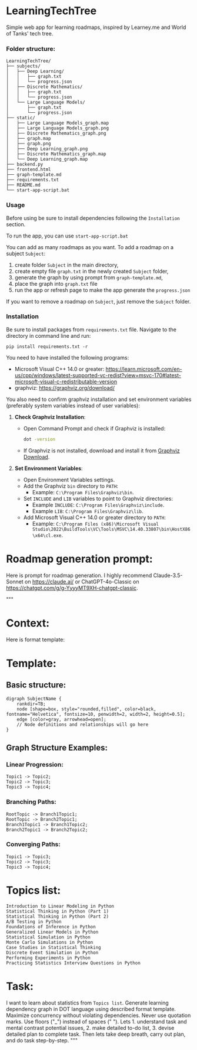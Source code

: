 # LearningTechTree

Simple web app for learning roadmaps, inspired by Learney.me and World of Tanks' tech tree.

### Folder structure:
```
LearningTechTree/
├── subjects/
│   ├── Deep Learning/
│   │   ├── graph.txt
│   │   └── progress.json
│   ├── Discrete Mathematics/
│   │   ├── graph.txt
│   │   └── progress.json
│   └── Large Language Models/
│       ├── graph.txt
│       └── progress.json
├── static/
│   ├── Large Language Models_graph.map
│   ├── Large Language Models_graph.png
│   ├── Discrete Mathematics_graph.png
│   ├── graph.map
│   ├── graph.png
│   ├── Deep Learning_graph.png
│   ├── Discrete Mathematics_graph.map
│   └── Deep Learning_graph.map
├── backend.py
├── frontend.html
├── graph-template.md
├── requirements.txt
├── README.md
└── start-app-script.bat
```

### Usage

Before using be sure to install dependencies following the `Installation` section.

To run the app, you can use `start-app-script.bat`

You can add as many roadmaps as you want. To add a roadmap on a subject `Subject`:

1. create folder `Subject` in the main directory,
2. create empty file `graph.txt` in the newly created `Subject` folder,
3. generate the graph by using prompt from `graph-template.md`,
4. place the graph into `graph.txt` file
5. run the app or refresh page to make the app generate the `progress.json`

If you want to remove a roadmap on `Subject`, just remove the `Subject` folder.

### Installation

Be sure to install packages from `requirements.txt` file. Navigate to the directory in command line and run:

```
pip install requirements.txt -r
```

You need to have installed the following programs:
- Microsoft Visual C++ 14.0 or greater: https://learn.microsoft.com/en-us/cpp/windows/latest-supported-vc-redist?view=msvc-170#latest-microsoft-visual-c-redistributable-version
- graphviz: https://graphviz.org/download/

You also need to confirm graphviz installation and set environment variables (preferably system variables instead of user variables):

1. **Check Graphviz Installation**:
    - Open Command Prompt and check if Graphviz is installed:
      ```sh
      dot -version
      ```
    - If Graphviz is not installed, download and install it from [Graphviz Download](https://graphviz.org/download/).

2. **Set Environment Variables**:
    - Open Environment Variables settings.
    - Add the Graphviz `bin` directory to `PATH`:
      - Example: `C:\Program Files\Graphviz\bin`.
    - Set `INCLUDE` and `LIB` variables to point to Graphviz directories:
      - Example `INCLUDE`: `C:\Program Files\Graphviz\include`.
      - Example `LIB`: `C:\Program Files\Graphviz\lib`.
	- Add Microsoft Visual C++ 14.0 or greater directory to `PATH`: 
      - Example: `C:\Program Files (x86)\Microsoft Visual Studio\2022\BuildTools\VC\Tools\MSVC\14.40.33807\bin\HostX86\x64\cl.exe`.

# Roadmap generation prompt:

Here is prompt for roadmap generation. I highly recommend Claude-3.5-Sonnet on https://claude.ai/ or ChatGPT-4o-Classic on https://chatgpt.com/g/g-YyyyMT9XH-chatgpt-classic.

"""
# Context:
Here is format template:
# Template:
## Basic structure:
```
digraph SubjectName {
    rankdir=TB;
    node [shape=box, style="rounded,filled", color=black, fontname="Helvetica", fontsize=10, penwidth=2, width=2, height=0.5];
    edge [color=gray, arrowhead=open];
    // Node definitions and relationships will go here
}
```
## Graph Structure Examples:
### Linear Progression:
```
Topic1 -> Topic2;
Topic2 -> Topic3;
Topic3 -> Topic4;
```
### Branching Paths:
```
RootTopic -> Branch1Topic1;
RootTopic -> Branch2Topic1;
Branch1Topic1 -> Branch1Topic2;
Branch2Topic1 -> Branch2Topic2;
```
### Converging Paths:
```
Topic1 -> Topic3;
Topic2 -> Topic3;
Topic3 -> Topic4;
```
# Topics list:
```
Introduction to Linear Modeling in Python
Statistical Thinking in Python (Part 1)
Statistical Thinking in Python (Part 2)
A/B Testing in Python
Foundations of Inference in Python
Generalized Linear Models in Python
Statistical Simulation in Python
Monte Carlo Simulations in Python
Case Studies in Statistical Thinking
Discrete Event Simulation in Python
Performing Experiments in Python
Practicing Statistics Interview Questions in Python
```
# Task:
I want to learn about statistics from `Topics list`. Generate learning dependency graph in DOT language using described format template. Maximize concurrency without violating dependencies. Never use quotation marks. Use floors ("_") instead of spaces (" "). Lets 1. understand task and mental contrast potential issues, 2. make detailed to-do list, 3. devise detailed plan to complete task. Then lets take deep breath, carry out plan, and do task step-by-step.
"""